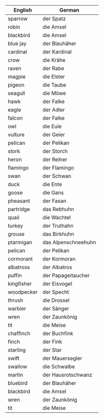 
| English    | German              |
| ---------- | ------------------- |
| sparrow    | der Spatz           |
| robin      | die Amsel           |
| blackbird  | die Amsel           |
| blue jay   | der Blauhäher       |
| cardinal   | der Kardinal        |
| crow       | die Krähe           |
| raven      | der Rabe            |
| magpie     | die Elster          |
| pigeon     | die Taube           |
| seagull    | die Möwe            |
| hawk       | der Falke           |
| eagle      | der Adler           |
| falcon     | der Falke           |
| owl        | die Eule            |
| vulture    | der Geier           |
| pelican    | der Pelikan         |
| stork      | der Storch          |
| heron      | der Reiher          |
| flamingo   | der Flamingo        |
| swan       | der Schwan          |
| duck       | die Ente            |
| goose      | die Gans            |
| pheasant   | der Fasan           |
| partridge  | das Rebhuhn         |
| quail      | die Wachtel         |
| turkey     | der Truthahn        |
| grouse     | das Birkhuhn        |
| ptarmigan  | das Alpenschneehuhn |
| pelican    | der Pelikan         |
| cormorant  | der Kormoran        |
| albatross  | der Albatros        |
| puffin     | der Papageitaucher  |
| kingfisher | der Eisvogel        |
| woodpecker | der Specht          |
| thrush     | die Drossel         |
| warbler    | der Sänger          |
| wren       | der Zaunkönig       |
| tit        | die Meise           |
| chaffinch  | der Buchfink        |
| finch      | der Fink            |
| starling   | der Star            |
| swift      | der Mauersegler     |
| swallow    | die Schwalbe        |
| martin     | der Hausrotschwanz  |
| bluebird   | der Blauhäher       |
| blackbird  | die Amsel           |
| wren       | der Zaunkönig       |
| tit        | die Meise           |